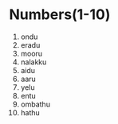 # Numbers(1-10)
1. ondu
2. eradu
3. mooru
4. nalakku
5. aidu
6. aaru
7. yelu
8. entu
9. ombathu
10. hathu